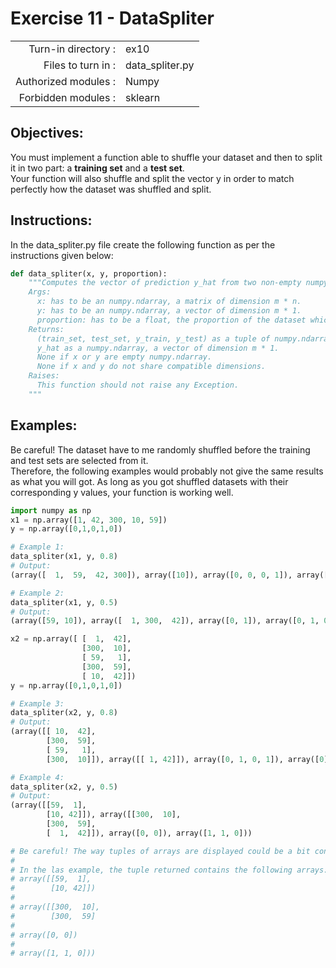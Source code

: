 # Exercise 11 - DataSpliter

|                         |                     |
| -----------------------:| ------------------  |
|   Turn-in directory :   |  ex10               |
|   Files to turn in :    |  data_spliter.py   |
|   Authorized modules :  |  Numpy              |
|   Forbidden modules :   |  sklearn            |

## Objectives:  
You must implement a function able to shuffle your dataset and then to split it in two part: a **training set** and a **test set**.  
Your function will also shuffle and split the vector y in order to match perfectly how the dataset was shuffled and split. 

## Instructions:
In the data_spliter.py file create the following function as per the instructions given below:
```python
def data_spliter(x, y, proportion):
    """Computes the vector of prediction y_hat from two non-empty numpy.ndarray.
    Args:
      x: has to be an numpy.ndarray, a matrix of dimension m * n.
      y: has to be an numpy.ndarray, a vector of dimension m * 1.
      proportion: has to be a float, the proportion of the dataset which must be put in the training set.
    Returns:
      (train_set, test_set, y_train, y_test) as a tuple of numpy.ndarray
      y_hat as a numpy.ndarray, a vector of dimension m * 1.
      None if x or y are empty numpy.ndarray.
      None if x and y do not share compatible dimensions.
    Raises:
      This function should not raise any Exception.
    """
```

## Examples:
Be careful! The dataset have to me randomly shuffled before the training and test sets are selected from it.  
Therefore, the following examples would probably not give the same results as what you will got. As long as you got shuffled datasets with their corresponding y values, your function is working well.

```python
import numpy as np
x1 = np.array([1, 42, 300, 10, 59])
y = np.array([0,1,0,1,0])

# Example 1:
data_spliter(x1, y, 0.8)
# Output:
(array([  1,  59,  42, 300]), array([10]), array([0, 0, 0, 1]), array([1]))

# Example 2:
data_spliter(x1, y, 0.5)
# Output:
(array([59, 10]), array([  1, 300,  42]), array([0, 1]), array([0, 1, 0]))

x2 = np.array([ [  1,  42],
                [300,  10],
                [ 59,   1],
                [300,  59],
                [ 10,  42]])
y = np.array([0,1,0,1,0])

# Example 3:
data_spliter(x2, y, 0.8)
# Output:
(array([[ 10,  42],
        [300,  59],
        [ 59,   1],
        [300,  10]]), array([[ 1, 42]]), array([0, 1, 0, 1]), array([0]))

# Example 4:
data_spliter(x2, y, 0.5)
# Output:
(array([[59,  1],
        [10, 42]]), array([[300,  10],
        [300,  59],
        [  1,  42]]), array([0, 0]), array([1, 1, 0]))

# Be careful! The way tuples of arrays are displayed could be a bit confusing... 
# 
# In the las example, the tuple returned contains the following arrays: 
# array([[59,  1],
#        [10, 42]])
#
# array([[300,  10],
#        [300,  59]
#
# array([0, 0])
#
# array([1, 1, 0]))
```
